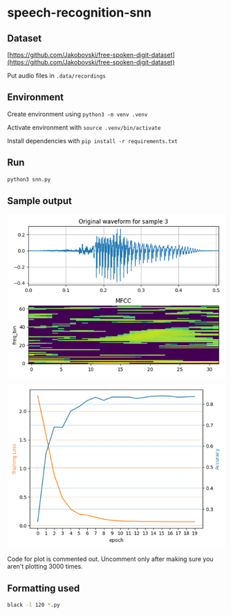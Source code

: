 # speech-recognition-snn

## Dataset

[https://github.com/Jakobovski/free-spoken-digit-dataset](https://github.com/Jakobovski/free-spoken-digit-dataset)

Put audio files in `.data/recordings`

## Environment

Create environment using `python3 -m venv .venv`

Activate environment with `source .venv/bin/activate`

Install dependencies with `pip install -r requirements.txt`

## Run
```bash
python3 snn.py
```

## Sample output

![](./plots/mfcc_3.png)

![](./plots/training_plot.png)

Code for plot is commented out. Uncomment only after making sure you aren't plotting 3000 times.

## Formatting used
```bash
black -l 120 *.py
```